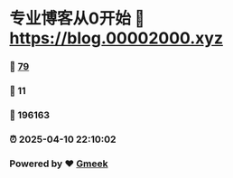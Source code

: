 # 专业博客从0开始 :link: https://blog.00002000.xyz 
### :page_facing_up: [79](https://blog.00002000.xyz/tag.html) 
### :speech_balloon: 11 
### :hibiscus: 196163 
### :alarm_clock: 2025-04-10 22:10:02 
### Powered by :heart: [Gmeek](https://github.com/Meekdai/Gmeek)
